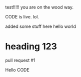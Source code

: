 test!!!!!
you are on the wood way.

CODE is live. lol.

added some stuff here
hello world

# heading 123

pull request #1

Hello CODE
